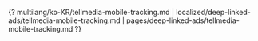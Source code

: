 {? multilang/ko-KR/tellmedia-mobile-tracking.md | localized/deep-linked-ads/tellmedia-mobile-tracking.md | pages/deep-linked-ads/tellmedia-mobile-tracking.md ?}
